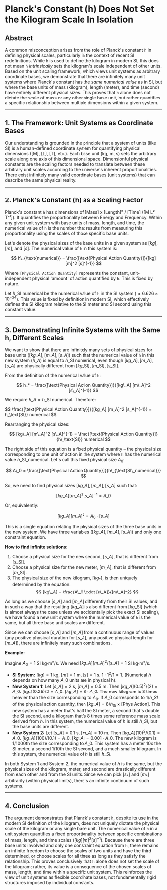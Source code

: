 # Planck's Constant (h) Does Not Set the Kilogram Scale In Isolation

## Abstract

A common misconception arises from the role of Planck's constant `h` in defining physical scales, particularly in the context of recent SI redefinitions. While `h` is used to define the kilogram in modern SI, this does not mean `h` *intrinsically* sets the kilogram's scale independent of other units. Based on the unit scaling framework, which views unit systems as arbitrary coordinate bases, we demonstrate that there are infinitely many unit systems where Planck's constant has the *same numerical value* as in SI, but where the base units of mass (kilogram), length (meter), and time (second) have entirely different physical sizes. This proves that `h` alone does not dictate the scale of mass or any other single base unit, but rather quantifies a specific relationship between multiple dimensions within a given system.

---

## 1. The Framework: Unit Systems as Coordinate Bases

Our understanding is grounded in the principle that a system of units (like SI) is a human-defined coordinate system for quantifying physical dimensions ([M], [L], [T], etc.). Each base unit (kg, m, s) sets the arbitrary scale along one axis of this dimensional space. Dimensionful physical constants are the scaling factors needed to translate between these arbitrary unit scales according to the universe's inherent proportionalities. There exist infinitely many valid coordinate bases (unit systems) that can describe the same physical reality.

---

## 2. Planck's Constant (h) as a Scaling Factor

Planck's constant `h` has dimensions of [Mass] x [Length]² / [Time] ([M L² T⁻¹]). It quantifies the proportionality between Energy and Frequency. Within any given unit system with base units of mass, length, and time, the numerical value of `h` is the number that results from measuring this proportionality using the scales of those specific base units.

Let's denote the physical sizes of the base units in a given system as $[kg]$, $[m]$, and $[s]$. The numerical value of `h` in this system is:

$$ h\_{\text{numerical}} = \frac{[\text{Physical Action Quantity}]}{[kg] [m]^2 [s]^{-1}} $$

Where `[Physical Action Quantity]` represents the constant, unit-independent physical 'amount' of action quantified by `h`. This is fixed by nature.

Let $h\_\text{SI}$ numerical be the numerical value of `h` in the SI system ($\approx 6.626 \times 10^{-34}$). This value is fixed by definition in modern SI, which effectively defines the SI kilogram relative to the SI meter and SI second using this constant value.

---

## 3. Demonstrating Infinite Systems with the Same h, Different Scales

We want to show that there are infinitely many sets of physical sizes for base units $([kg\_A], [m\_A], [s\_A])$ such that the numerical value of `h` in this new system ($h\_A$) is equal to $h\_\text{SI}$ numerical, even though $[kg\_A], [m\_A], [s\_A]$ are physically different from $[kg\_{\text{SI}}], [m\_{\text{SI}}], [s\_{\text{SI}}]$.

From the definition of the numerical value of `h`:

$$ h_* = \frac{[\text{Physical Action Quantity}]}{[kg\_A] [m\_A]^2 [s\_A]^{-1}} $$

We require $h\_A = h\_\text{SI}$ numerical. Therefore:

$$ \frac{[\text{Physical Action Quantity}]}{[kg\_A] [m\_A]^2 [s\_A]^{-1}} = h\_\text{SI}} numerical $$

Rearranging the physical sizes:

$$ [kg\_A] [m\_A]^2 [s\_A]^{-1} = \frac{[\text{Physical Action Quantity}]}{h\_\text{SI}} numerical $$

The right side of this equation is a fixed physical quantity – the physical size corresponding to one unit of action in the system where `h` has the numerical value $h\_{\text{SI\_numerical}}$. Let's call this fixed physical size $A_0$:

$$ A\_0 = \frac{[\text{Physical Action Quantity}]}{h\_{\text{SI\_numerical}}} $$

So, we need to find physical sizes $[kg\_A], [m\_A], [s\_A]$ such that:

$$ [kg\_A] [m\_A]^2 [s\_A]^{-1} = A\_0 $$

Or, equivalently:

$$ [kg\_A] [m\_A]^2 = A_0 \cdot [s\_A] $$

This is a single equation relating the physical sizes of the three base units in the new system. We have three variables $([kg\_A], [m\_A], [s\_A])$ and only one constraint equation.

**How to find infinite solutions:**

1.  Choose a physical size for the new second, $[s\_A]$, that is different from $[s\_{\text{SI}}]$.
2.  Choose a physical size for the new meter, $[m\_A]$, that is different from $[m\_{\text{SI}}]$.
3.  The physical size of the new kilogram, $[kg_*]$, is then uniquely determined by the equation:
    $$ [kg\_A] = \frac{A\_0 \cdot [s\_A]}{[m\_A]^2} $$

As long as we choose $[s\_A]$ and $[m\_A]$ differently from their SI values, and in such a way that the resulting $[kg\_A]$ is also different from $[kg\_{\text{SI}}]$ (which is almost always the case unless we accidentally pick the exact SI scaling), we have found a new unit system where the numerical value of `h` is the same, but all three base unit scales are different.

Since we can choose $[s\_A]$ and $[m\_A]$ from a continuous range of values (any positive physical duration for $[s\_A]$, any positive physical length for $[m\_A]$), there are infinitely many such combinations.

**Example:**

Imagine $A_0 = 1$ SI kg⋅m²/s.
We need $[kg\_A][m\_A]^2/[s\_A] = 1$ SI kg⋅m²/s.

*   **SI System:** $[kg]=1$ kg, $[m]=1$ m, $[s]=1$ s. $1 \cdot 1^2 / 1 = 1$. (Numerical $h$ depends on how many $A\_0$ units are in physical h).
*   **New System 1:** Let $[s\_A] = 2$ s, $[m\_A] = 0.5$ m. Then $[kg\_A](0.5)^2/(2) = A\_0$. $[kg_*](0.25)/2 = A\_0$. $[kg\_A] = 8 \cdot A\_0$. The new kilogram is 8 times heavier than the size corresponding to $A_0$. If $A\_0$ corresponds to $1/h\_{SI}$ of the physical action quantity, then $[kg\_A] = 8 / h_{SI} \times [\text{Phys Action}]$. This new system has a meter that's half the SI meter, a second that's double the SI second, and a kilogram that's 8 times some reference mass scale derived from $h$. In this system, the numerical value of $h$ is still $h\_{SI}$, but the base units are different.
*   **New System 2:** Let $[s\_A] = 0.1$ s, $[m\_A] = 10$ m. Then $[kg\_A](10)^2/(0.1) = A\_0$. $[kg\_A](100)/(0.1) = A\_0$. $[kg\_A] = 0.001 \cdot A\_0$. The new kilogram is 1/1000th the size corresponding to $A\_0$. This system has a meter 10x the SI meter, a second 1/10th the SI second, and a much smaller kilogram. In this system, the numerical value of $h$ is still $h\_{SI}$.

In both System 1 and System 2, the numerical value of $h$ is the same, but the physical sizes of the kilogram, meter, and second are drastically different from each other and from the SI units. Since we can pick $[s_*]$ and $[m_*]$ arbitrarily (within physical limits), there's an infinite continuum of such systems.

---

## 4. Conclusion

The argument demonstrates that Planck's constant `h`, despite its use in the modern SI definition of the kilogram, does not uniquely dictate the physical scale of the kilogram or any single base unit. The numerical value of `h` in a unit system quantifies a fixed proportionality between specific combinations of mass, length, and time scales $([kg] [m]^2 [s]^{-1})$. Because there are three base units involved and only one constraint equation from `h`, there remains an infinite freedom to choose the scales of two units and have the third determined, or choose scales for all three as long as they satisfy the relationship. This proves conclusively that `h` alone does not set the scale of the kilogram; rather, its value is a consequence of the chosen scales of mass, length, and time within a specific unit system. This reinforces the view of unit systems as flexible coordinate bases, not fundamentally rigid structures imposed by individual constants.